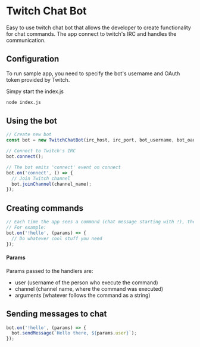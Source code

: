 # Twitch Chat Bot

Easy to use twitch chat bot that allows the developer to create functionality for chat commands. The app connect to twitch's IRC and handles the communication.

## Configuration
To run sample app, you need to specify the bot's username and OAuth token provided by Twitch.

Simpy start the index.js
```bash
node index.js
```

## Using the bot

```javascript
// Create new bot
const bot = new TwitchChatBot(irc_host, irc_port, bot_username, bot_oauth_token);

// Connect to Twitch's IRC
bot.connect();

// The bot emits 'connect' event on connect
bot.on('connect', () => {
  // Join Twitch channel
  bot.joinChannel(channel_name);
});
```

## Creating commands

```javascript
// Each time the app sees a command (chat message starting with !), the command is emitted
// For example:
bot.on('!hello', (params) => {
  // Do whatever cool stuff you need
});
```
#### Params
Params passed to the handlers are:
- user (username of the person who execute the command)
- channel (channel name, where the command was executed)
- arguments (whatever follows the command as a string)

## Sending messages to chat
```javascript
bot.on('!hello', (params) => {
  bot.sendMessage(`Hello there, ${params.user}`);
});
```

